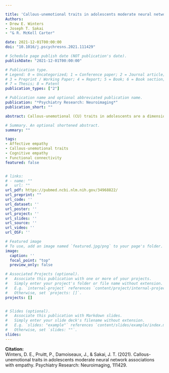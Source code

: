 ```yaml
---

title: 'Callous-unemotional traits in adolescents moderate neural network associations with empathy'
Authors: 
- Drew E. Winters
- Joseph T. Sakai
- "& R. McKell Carter"

date: 2021-12-01T00:00:00
doi: "10.1016/j.pscychresns.2021.111429"

# Schedule page publish date (NOT publication's date).
publishDate: "2021-12-01T00:00:00"

# Publication type.
# Legend: 0 = Uncategorized; 1 = Conference paper; 2 = Journal article;
# 3 = Preprint / Working Paper; 4 = Report; 5 = Book; 6 = Book section;
# 7 = Thesis; 8 = Patent
publication_types: ["2"]

# Publication name and optional abbreviated publication name.
publication: "*Psychiatry Research: Neuroimaging*"
publication_short: ""

abstract: Callous-unemotional (CU) traits in adolescents are a dimensional construct involving a symptom subset of empathy impairments amongst broader affective deficits. Higher CU trait scores associate with less cognitive and affective empathy; and brain regions linked with cognitive and affective empathy show aberrant function in those with CU traits. How CU traits impact the relationship between brain function and both cognitive and affective empathy in adolescents is less clear. Here we examine how functional properties of networks that support cognitive and affective empathy is moderated by CU traits. Eighty-four adolescents underwent resting-state fMRI scanning and completed self-reports for empathy (Interpersonal Reactivity Index) and CU traits (Inventory of Callous-Unemotional Traits). Analysis revealed that CU traits moderate the association between affective empathy and connectivity between the default mode-frontoparietal networks. Weaker between default mode-frontoparietal anticorrelation negatively associated with affective empathy at low to moderate CU traits. Those highest in CU traits had the lowest affective empathy; and negative associations for those highest in CU traits were insignificant as default mode-frontoparietal anticorrelation weakened. Our results indicate that functional properties of networks that support affective empathy is different at varying levels of CU traits. This novel finding demonstrates that CU traits presence changes the relationship between the brain and empathy. 

# Summary. An optional shortened abstract.
summary: ""

tags:
- Affective empathy
- Callous-unemotional traits
- Cognitive empathy
- Functional connectivity
featured: false


# links:
# - name: ""
#   url: ""
url_pdf: https://pubmed.ncbi.nlm.nih.gov/34968822/ 
url_preprint: ""
url_code: ''
url_dataset: ''
url_poster: ''
url_project: ''
url_slides: ''
url_source: ''
url_video: ''
url_OSF: ''

# Featured image
# To use, add an image named `featured.jpg/png` to your page's folder. 
image:
  caption: ''
  focal_point: "top"
  preview_only: false

# Associated Projects (optional).
#   Associate this publication with one or more of your projects.
#   Simply enter your project's folder or file name without extension.
#   E.g. `internal-project` references `content/project/internal-project/index.md`.
#   Otherwise, set `projects: []`.
projects: []


# Slides (optional).
#   Associate this publication with Markdown slides.
#   Simply enter your slide deck's filename without extension.
#   E.g. `slides: "example"` references `content/slides/example/index.md`.
#   Otherwise, set `slides: ""`.
slides: 
---
```

**Citation:**  
Winters, D. E., Pruitt, P., Damoiseaux, J., & Sakai, J. T. (2021). Callous-unemotional traits in adolescents moderate neural network associations with empathy. Psychiatry Research: Neuroimaging, 111429.








